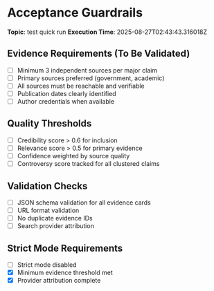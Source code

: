# Acceptance Guardrails

**Topic**: test quick run
**Execution Time**: 2025-08-27T02:43:43.316018Z

## Evidence Requirements (To Be Validated)
- [ ] Minimum 3 independent sources per major claim
- [ ] Primary sources preferred (government, academic)
- [ ] All sources must be reachable and verifiable
- [ ] Publication dates clearly identified
- [ ] Author credentials when available

## Quality Thresholds
- [ ] Credibility score > 0.6 for inclusion
- [ ] Relevance score > 0.5 for primary evidence
- [ ] Confidence weighted by source quality
- [ ] Controversy score tracked for all clustered claims

## Validation Checks
- [ ] JSON schema validation for all evidence cards
- [ ] URL format validation
- [ ] No duplicate evidence IDs
- [ ] Search provider attribution

## Strict Mode Requirements
- [ ] Strict mode disabled
- [x] Minimum evidence threshold met
- [x] Provider attribution complete
